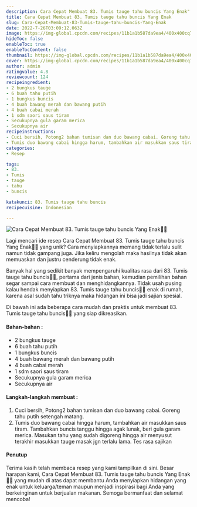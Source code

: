 ```yaml
---
description: Cara Cepat Membuat 83. Tumis tauge tahu buncis Yang Enak"
title: Cara Cepat Membuat 83. Tumis tauge tahu buncis Yang Enak
slug: Cara-Cepat-Membuat-83-Tumis-tauge-tahu-buncis-Yang-Enak
date: 2022-7-26T03:09:12.063Z
image: https://img-global.cpcdn.com/recipes/11b1a1b587da9ea4/400x400cq70/photo.jpg
hideToc: false
enableToc: true
enableTocContent: false
thumbnail: https://img-global.cpcdn.com/recipes/11b1a1b587da9ea4/400x400cq70/photo.jpg
cover: https://img-global.cpcdn.com/recipes/11b1a1b587da9ea4/400x400cq70/photo.jpg
author: admin
ratingvalue: 4.8
reviewcount: 124
recipeingredient:
- 2 bungkus tauge
- 6 buah tahu putih
- 1 bungkus buncis
- 4 buah bawang merah dan bawang putih
- 4 buah cabai merah
- 1 sdm saori saus tiram
- Secukupnya gula garam merica
- Secukupnya air
recipeinstructions:
- Cuci bersih, Potong2 bahan tumisan dan duo bawang cabai. Goreng tahu putih setengah matang.
- Tumis duo bawang cabai hingga harum, tambahkan air masukkan saus tiram. Tambahkan buncis tanggu hingga agak lunak, beri gula garam merica. Masukan tahu yang sudah digoreng hingga air menyusut terakhir masukkan tauge masak jgn terlalu lama. Tes rasa sajikan
categories:
- Resep

tags:
- 83.
- Tumis
- tauge
- tahu
- buncis

katakunci: 83. Tumis tauge tahu buncis
recipecuisine: Indonesian

---
```


![Cara Cepat Membuat 83. Tumis tauge tahu buncis Yang Enak👩‍🍳](https://img-global.cpcdn.com/recipes/11b1a1b587da9ea4/400x400cq70/photo.jpg)

Lagi mencari ide resep Cara Cepat Membuat 83. Tumis tauge tahu buncis Yang Enak👩‍🍳 yang unik? Cara menyiapkannya memang tidak terlalu sulit namun tidak gampang juga. Jika keliru mengolah maka hasilnya tidak akan memuaskan dan justru cenderung tidak enak.

Banyak hal yang sedikit banyak mempengaruhi kualitas rasa dari 83. Tumis tauge tahu buncis👩‍🍳, pertama dari jenis bahan, kemudian pemilihan bahan segar sampai cara membuat dan menghidangkannya. Tidak usah pusing kalau hendak menyiapkan 83. Tumis tauge tahu buncis👩‍🍳 enak di rumah, karena asal sudah tahu triknya maka hidangan ini bisa jadi sajian spesial.

Di bawah ini ada beberapa cara mudah dan praktis untuk membuat 83. Tumis tauge tahu buncis👩‍🍳 yang siap dikreasikan.

<!--inarticleads1-->

#### Bahan-bahan :

- 2 bungkus tauge
- 6 buah tahu putih
- 1 bungkus buncis
- 4 buah bawang merah dan bawang putih
- 4 buah cabai merah
- 1 sdm saori saus tiram
- Secukupnya gula garam merica
- Secukupnya air

<!--inarticleads2-->

#### Langkah-langkah membuat :

1. Cuci bersih, Potong2 bahan tumisan dan duo bawang cabai. Goreng tahu putih setengah matang.
1. Tumis duo bawang cabai hingga harum, tambahkan air masukkan saus tiram. Tambahkan buncis tanggu hingga agak lunak, beri gula garam merica. Masukan tahu yang sudah digoreng hingga air menyusut terakhir masukkan tauge masak jgn terlalu lama. Tes rasa sajikan

#### Penutup

Terima kasih telah membaca resep yang kami tampilkan di sini. Besar harapan kami, Cara Cepat Membuat 83. Tumis tauge tahu buncis Yang Enak👩‍🍳 yang mudah di atas dapat membantu Anda menyiapkan hidangan yang enak untuk keluarga/teman maupun menjadi inspirasi bagi Anda yang berkeinginan untuk berjualan makanan. Semoga bermanfaat dan selamat mencoba!
